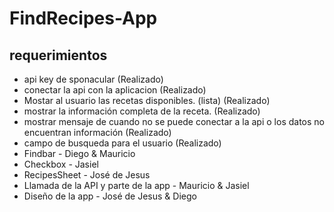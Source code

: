 # FindRecipes-App
## requerimientos
- api key de sponacular (Realizado)
- conectar la api con la aplicacion (Realizado)
- Mostar al usuario las recetas disponibles. (lista) (Realizado)
- mostrar la información completa de la receta. (Realizado)
- mostrar mensaje de cuando no se puede conectar a la api o los datos no encuentran información (Realizado)
- campo de busqueda para el usuario (Realizado)
- Findbar - Diego & Mauricio
- Checkbox - Jasiel
- RecipesSheet - José de Jesus
- Llamada de la API y parte de la app - Mauricio & Jasiel
- Diseño de la app - José de Jesus & Diego